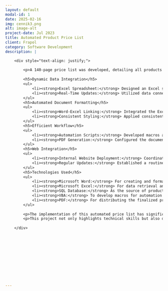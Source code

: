 ```yaml
---
layout: default
modal-id: 1
date: 2025-02-16
img: cennik3.png
alt: image-alt
project-date: Jul 2023
title: Automated Product Price List
client: Frapol
category: Software Development
description: |

    <div style="text-align: justify;">
       
        <p>A 140-page price list was developed, detailing all products offered by the company. Crafted in Microsoft Word, the document is dynamically linked to an Excel spreadsheet that retrieves real-time pricing data from the internal database. This configuration ensures the price list remains current without manual updates, enhancing efficiency and reducing potential errors.</p>
    
        <h5>Dynamic Data Integration</h5>
        <ul>
            <li><strong>Excel Spreadsheet:</strong> Designed an Excel sheet that connects to the company's database, automatically fetching the latest prices for each product.</li>
            <li><strong>Real-Time Updates:</strong> Utilized data connections and queries within Excel to ensure that any changes in the database are immediately reflected in the spreadsheet.</li>
        </ul>
        <h5>Automated Document Formatting</h5>
        <ul>
            <li><strong>Word-Excel Linking:</strong> Integrated the Excel spreadsheet into the Word document using linked objects and fields, allowing the Word document to display up-to-date pricing information.</li>
            <li><strong>Consistent Styling:</strong> Applied consistent formatting styles across the document, including headers, footers, tables, and product descriptions, to maintain a professional appearance.</li>
        </ul>
        <h5>Efficient Workflow</h5>
        <ul>
            <li><strong>Automation Scripts:</strong> Developed macros and scripts to automate repetitive tasks, such as updating links and formatting tables, thereby streamlining the document update process.</li>
            <li><strong>PDF Generation:</strong> Configured the document to be easily saved as a PDF, ensuring compatibility and ease of distribution on the company's internal website.</li>
        </ul>
        <h5>Web Integration</h5>
        <ul>
            <li><strong>Internal Website Deployment:</strong> Coordinated with the IT department to upload the PDF version of the price list to the company's intranet, making it readily accessible to employees and stakeholders.</li>
            <li><strong>Regular Updates:</strong> Established a routine for periodic updates, ensuring that the price list remains accurate and reflects any changes in product pricing.</li>
        </ul>
        <h5>Technologies Used</h5>
        <ul>
            <li><strong>Microsoft Word:</strong> For creating and formatting the price list document.</li>
            <li><strong>Microsoft Excel:</strong> For data retrieval and dynamic linking of pricing information.</li>
            <li><strong>SQL Database:</strong> As the source of product pricing data.</li>
            <li><strong>VBA:</strong> To develop macros for automation within Word and Excel.</li>
            <li><strong>PDF:</strong> For distributing the finalized price list.</li>
        </ul>
      
        <p>The implementation of this automated price list has significantly improved the efficiency of our pricing updates. It has reduced manual workload, minimized errors, and ensured that all stakeholders have access to the most current product pricing information. This project exemplifies my ability to leverage Microsoft Office tools to create integrated, automated solutions that address real-world business needs.</p>
        <p>This project not only highlights technical skills but also demonstrates an understanding of business processes and the importance of accurate, accessible information in a corporate environment.</p>
      
    </div>







 




---
```

